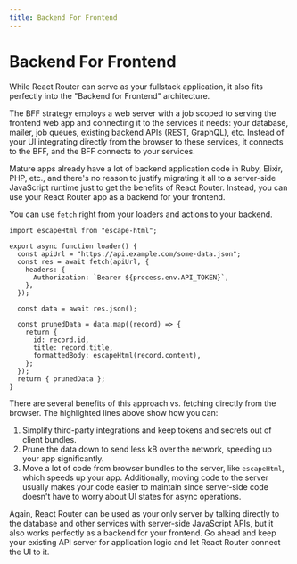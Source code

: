 ```yaml
---
title: Backend For Frontend
---
```


# Backend For Frontend

While React Router can serve as your fullstack application, it also fits perfectly into the "Backend for Frontend" architecture.

The BFF strategy employs a web server with a job scoped to serving the frontend web app and connecting it to the services it needs: your database, mailer, job queues, existing backend APIs (REST, GraphQL), etc. Instead of your UI integrating directly from the browser to these services, it connects to the BFF, and the BFF connects to your services.

Mature apps already have a lot of backend application code in Ruby, Elixir, PHP, etc., and there's no reason to justify migrating it all to a server-side JavaScript runtime just to get the benefits of React Router. Instead, you can use your React Router app as a backend for your frontend.

You can use `fetch` right from your loaders and actions to your backend.

```tsx lines=[7,13,17]
import escapeHtml from "escape-html";

export async function loader() {
  const apiUrl = "https://api.example.com/some-data.json";
  const res = await fetch(apiUrl, {
    headers: {
      Authorization: `Bearer ${process.env.API_TOKEN}`,
    },
  });

  const data = await res.json();

  const prunedData = data.map((record) => {
    return {
      id: record.id,
      title: record.title,
      formattedBody: escapeHtml(record.content),
    };
  });
  return { prunedData };
}
```

There are several benefits of this approach vs. fetching directly from the browser. The highlighted lines above show how you can:

1. Simplify third-party integrations and keep tokens and secrets out of client bundles.
2. Prune the data down to send less kB over the network, speeding up your app significantly.
3. Move a lot of code from browser bundles to the server, like `escapeHtml`, which speeds up your app. Additionally, moving code to the server usually makes your code easier to maintain since server-side code doesn't have to worry about UI states for async operations.

Again, React Router can be used as your only server by talking directly to the database and other services with server-side JavaScript APIs, but it also works perfectly as a backend for your frontend. Go ahead and keep your existing API server for application logic and let React Router connect the UI to it.